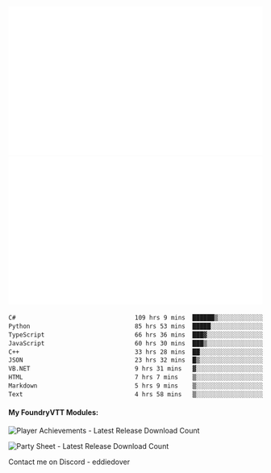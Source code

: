 
![](https://raw.githubusercontent.com/eddiedover/ghstats/master/generated/overview.svg)
![](https://raw.githubusercontent.com/eddiedover/ghstats/master/generated/languages.svg)

<!--START_SECTION:waka-->

```txt
C#                                 109 hrs 9 mins  ██████▒░░░░░░░░░░░░░░░░░░   24.78 %
Python                             85 hrs 53 mins  █████░░░░░░░░░░░░░░░░░░░░   19.50 %
TypeScript                         66 hrs 36 mins  ███▓░░░░░░░░░░░░░░░░░░░░░   15.12 %
JavaScript                         60 hrs 30 mins  ███▒░░░░░░░░░░░░░░░░░░░░░   13.74 %
C++                                33 hrs 28 mins  ██░░░░░░░░░░░░░░░░░░░░░░░   07.60 %
JSON                               23 hrs 32 mins  █▒░░░░░░░░░░░░░░░░░░░░░░░   05.35 %
VB.NET                             9 hrs 31 mins   ▓░░░░░░░░░░░░░░░░░░░░░░░░   02.16 %
HTML                               7 hrs 7 mins    ▒░░░░░░░░░░░░░░░░░░░░░░░░   01.62 %
Markdown                           5 hrs 9 mins    ▒░░░░░░░░░░░░░░░░░░░░░░░░   01.17 %
Text                               4 hrs 58 mins   ▒░░░░░░░░░░░░░░░░░░░░░░░░   01.13 %
```

<!--END_SECTION:waka-->

#### My FoundryVTT Modules:

  ![Player Achievements - Latest Release Download Count](https://img.shields.io/badge/dynamic/json?label=Player%20Achievements%20-%20Downloads@latest&query=assets%5B1%5D.download_count&url=https%3A%2F%2Fapi.github.com%2Frepos%2FEddieDover%2Ffvtt-player-achievements%2Freleases%2Flatest)

  ![Party Sheet - Latest Release Download Count](https://img.shields.io/badge/dynamic/json?label=Party%20Sheet%20-%20Downloads@latest&query=assets%5B1%5D.download_count&url=https%3A%2F%2Fapi.github.com%2Frepos%2FEddieDover%2Ffvtt-party-sheet%2Freleases%2Flatest)

<a rel="me" href="https://techhub.social/@EddieDover"></a>

Contact me on Discord - eddiedover
